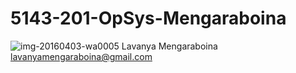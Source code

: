 # 5143-201-OpSys-Mengaraboina
![img-20160403-wa0005](https://cloud.githubusercontent.com/assets/21351314/18115294/eaf7c020-6f03-11e6-9f5e-fa6e33733725.jpg)
Lavanya Mengaraboina   
lavanyamengaraboina@gmail.com
